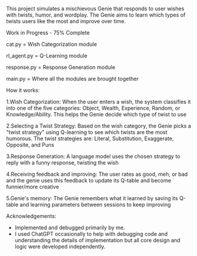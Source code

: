 This project simulates a mischievous Genie that responds to user wishes with twists, humor, and wordplay. The Genie aims to learn which types of twists users like the most and improve over time.

Work in Progress - 75% Complete

cat.py = Wish Categorization module

rl_agent.py = Q-Learning module

response.py = Response Generation module

main.py = Where all the modules are brought together

How it works:

1.Wish Categorization: When the user enters a wish, the system classifies it into one of the five categories: Object, Wealth, Experience, Random, or Knowledge/Ability. This helps the Genie decide which type of twist to use

2.Selecting a Twist Strategy: Based on the wish category, the Genie picks a "twist strategy" using Q-learning to see which twists are the most humorous. The twist strategies are: Literal, Substitution, Exaggerate, Opposite, and Puns

3.Response Generation: A language model uses the chosen strategy to reply with a funny response, twisting the wish

4.Receiving feedback and improving: The user rates as good, meh, or bad and the genie uses this feedback to update its Q-table and become funnier/more creative

5.Genie's memory: The Genie remembers what it learned by saving its Q-table and learning parameters between sessions to keep improving

Acknowledgements:
- Implemented and debugged primarily by me.
- I used ChatGPT occasionally to help with debugging code and understanding the details of implementation but all core design and logic were developed independently. 
